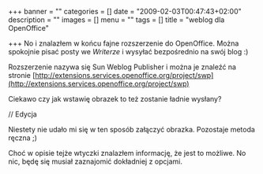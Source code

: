 +++
banner = ""
categories = []
date = "2009-02-03T00:47:43+02:00"
description = ""
images = []
menu = ""
tags = []
title = "weblog dla OpenOffice"

+++
No i znalazłem w końcu fajne rozszerzenie do OpenOffice. Można spokojnie pisać posty we  _Writerze_ i wysyłać bezpośrednio na swój blog :)

Rozszerzenie nazywa się Sun Weblog Publisher i można je znaleźć na stronie [http://extensions.services.openoffice.org/project/swp](http://extensions.services.openoffice.org/project/swp)

Ciekawo czy jak wstawię obrazek to też zostanie ładnie wysłany?

// Edycja

Niestety nie udało mi się w ten sposób załączyć obrazka. Pozostaje metoda ręczna ;)

Choć w opisie tejże wtyczki znalazłem informację, że jest to możliwe. No nic, będę się musiał zaznajomić dokładniej z opcjami.
